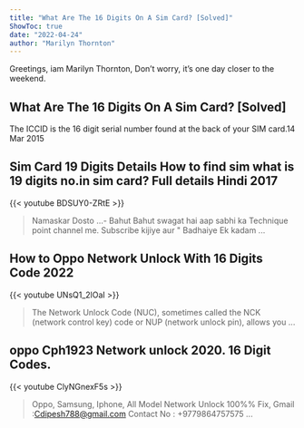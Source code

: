 ```yaml
---
title: "What Are The 16 Digits On A Sim Card? [Solved]"
ShowToc: true 
date: "2022-04-24"
author: "Marilyn Thornton" 
---
```


Greetings, iam Marilyn Thornton, Don’t worry, it’s one day closer to the weekend.
## What Are The 16 Digits On A Sim Card? [Solved]
The ICCID is the 16 digit serial number found at the back of your SIM card.14 Mar 2015

## Sim Card 19 Digits Details How to find sim what is 19 digits no.in sim card? Full details Hindi 2017
{{< youtube BDSUY0-ZRtE >}}
>Namaskar Dosto ...- Bahut Bahut swagat hai aap sabhi ka Technique point channel me. Subscribe kijiye aur " Badhaiye Ek kadam ...

## How to Oppo Network Unlock With 16 Digits Code 2022
{{< youtube UNsQ1_2lOaI >}}
>The Network Unlock Code (NUC), sometimes called the NCK (network control key) code or NUP (network unlock pin), allows you ...

## oppo Cph1923 Network unlock 2020. 16 Digit Codes.
{{< youtube ClyNGnexF5s >}}
>Oppo, Samsung, Iphone, All Model Network Unlock 100%% Fix, Gmail :Cdipesh788@gmail.com Contact No : +9779864757575 ...

